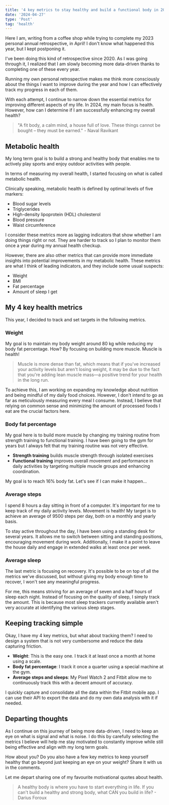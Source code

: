 ```yaml
---
title: '4 key metrics to stay healthy and build a functional body in 2024'
date: '2024-04-27'
type: 'Post'
tag: 'health'
---
```


Here I am, writing from a coffee shop while trying to complete my 2023 personal annual retrospective, in April! I don't know what happened this year, but I kept postponing it.

I've been doing this kind of retrospective since 2020. As I was going through it, I realized that I am slowly becoming more data-driven thanks to completing one of these every year.

Running my own personal retrospective makes me think more consciously about the things I want to improve during the year and how I can effectively track my progress in each of them.

With each attempt, I continue to narrow down the essential metrics for improving different aspects of my life. In 2024, my main focus is health. However, how can I determine if I am successfully enhancing my overall health?

> "A fit body, a calm mind, a house full of love. These things cannot be bought – they must be earned." - Naval Ravikant

## Metabolic health

My long term goal is to build a strong and healthy body that enables me to actively play sports and enjoy outdoor activities with people.

In terms of measuring my overall health, I started focusing on what is called metabolic health.

Clinically speaking, metabolic health is defined by optimal levels of five markers:

-   Blood sugar levels
-   Triglycerides
-   High-density lipoprotein (HDL) cholesterol
-   Blood pressure
-   Waist circumference

I consider these metrics more as lagging indicators that show whether I am doing things right or not. They are harder to track so I plan to monitor them once a year during my annual health checkup.

However, there are also other metrics that can provide more immediate insights into potential improvements in my metabolic health. These metrics are what I think of leading indicators, and they include some usual suspects:

-   Weight
-   BMI
-   Fat percentage
-   Amount of sleep I get

## My 4 key health metrics

This year, I decided to track and set targets in the following metrics.

### Weight

My goal is to maintain my body weight around 80 kg while reducing my body fat percentage. How? By focusing on building more muscle. Muscle is health!

> Muscle is more dense than fat, which means that if you've increased your activity levels but aren't losing weight, it may be due to the fact that you're adding lean muscle mass—a positive trend for your health in the long run.

To achieve this, I am working on expanding my knowledge about nutrition and being mindful of my daily food choices. However, I don't intend to go as far as meticulously measuring every meal I consume. Instead, I believe that relying on common sense and minimizing the amount of processed foods I eat are the crucial factors here.

### Body fat percentage

My goal here is to build more muscle by changing my training routine from strength training to functional training. I have been going to the gym for years but I always felt that my training routine was not very effective.

-   **Strength training** builds muscle strength through isolated exercises
-   **Functional training** improves overall movement and performance in daily activities by targeting multiple muscle groups and enhancing coordination.

My goal is to reach 16% body fat. Let's see if I can make it happen...

### Average steps

I spend 8 hours a day sitting in front of a computer. It's important for me to keep track of my daily activity levels. Movement is health! My target is to achieve an average of 9500 steps per day, both on a monthly and yearly basis.

To stay active throughout the day, I have been using a standing desk for several years. It allows me to switch between sitting and standing positions, encouraging movement during work. Additionally, I make it a point to leave the house daily and engage in extended walks at least once per week.

### Average sleep

The last metric is focusing on recovery. It's possible to be on top of all the metrics we've discussed, but without giving my body enough time to recover, I won't see any meaningful progress.

For me, this means striving for an average of seven and a half hours of sleep each night. Instead of focusing on the quality of sleep, I simply track the amount. This is because most sleep trackers currently available aren't very accurate at identifying the various sleep stages.

## Keeping tracking simple

Okay, I have my 4 key metrics, but what about tracking them? I need to design a system that is not very cumbersome and reduce the data capturing friction.

-   **Weight**: This is the easy one. I track it at least once a month at home using a scale.
-   **Body fat percentage**: I track it once a quarter using a special machine at the gym.
-   **Average steps and sleeps**: My Pixel Watch 2 and Fitbit allow me to continuously track this with a decent amount of accuracy.

I quickly capture and consolidate all the data within the Fitbit mobile app. I can use their API to export the data and do my own data analysis with it if needed.

## Departing thoughts

As I continue on this journey of being more data-driven, I need to keep an eye on what is signal and what is noise. I do this by carefully selecting the metrics I believe will help me stay motivated to constantly improve while still being effective and align with my long term goals.

How about you? Do you also have a few key metrics to keep yourself healthy that go beyond just keeping an eye on your weight? Share it with us in the comments.

Let me depart sharing one of my favourite motivational quotes about health.

> A healthy body is where you have to start everything in life. If you can't build a healthy and strong body, what CAN you build in life? - Darius Foroux
